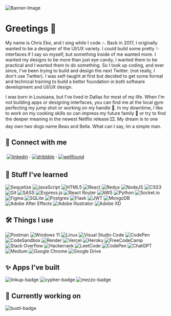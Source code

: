 
![Banner-Image](https://github.com/ChrisEkeDev/ChrisEkeDev/assets/52504068/1a25fd33-531c-4ca8-85e3-00588d4414ed)

# Greetings 👋

My name is Chris Eke, and I sing while I code 🎶. Back in 2017, I originally wanted to be a designer of the UI/UX variety. I could build some pretty ✨ interfaces if I say so myself, but something inside of me wanted more. I wanted my designs to be more than just eye candy, I wanted them to be practical and I wanted them to do something. So I took up coding, and ever since, I've been trying to build and design the next Twitter. (not really, I don't use Twitter). I was self-taught at first but decided to get some formal and technical training to build a better foundation in both software development and UI/UX design.

I was born in Louisiana, but I've lived in Dallas for most of my life. When I'm not building apps or designing interfaces, you can find me at the local gym perfecting my jump shot or working on my handle 🏀. In my downtime, I like to work on my cooking skills so can impress my future family 🍴 or try to find the deeper meaning in the newest Netflix release 🎞️. My dream is to one day own two dogs name Beau and Bella. What can I say, Im a simple man.

## 🤙 Connect with me

<p align="left">
  <a href="https://www.linkedin.com/in/iamchriseke/" target="_blank" rel="noreferrer">
    <img src="https://img.shields.io/badge/linkedin-%230077B5.svg?style=for-the-badge&logo=linkedin&logoColor=white" alt="linkedin" style="vertical-align:top; margin:6px 4px">
  </a> 
  <a href="https://dribbble.com/chriseke/" target="_blank" rel="noreferrer">
    <img src="https://img.shields.io/badge/Dribbble-EA4C89?style=for-the-badge&logo=dribbble&logoColor=white" alt="dribbble" style="vertical-align:top; margin:6px 4px">
  </a> 
  <a href="https://wellfound.com/u/chris-eke-1" target="_blank" rel="noreferrer">
    <img src="https://img.shields.io/badge/AngelList-%23D4D4D4.svg?style=for-the-badge&logo=AngelList&logoColor=black" alt="wellfound" style="vertical-align:top; margin:6px 4px">
  </a> 
</p>

## 🧠 Stuff I've learned

![Sequelize](https://img.shields.io/badge/Sequelize-52B0E7?style=for-the-badge&logo=Sequelize&logoColor=white)
![JavaScript](https://img.shields.io/badge/javascript-%23323330.svg?style=for-the-badge&logo=javascript&logoColor=%23F7DF1E)
![HTML5](https://img.shields.io/badge/html5-%23E34F26.svg?style=for-the-badge&logo=html5&logoColor=white)
![React](https://img.shields.io/badge/react-%2320232a.svg?style=for-the-badge&logo=react&logoColor=%2361DAFB)
![Redux](https://img.shields.io/badge/redux-%23593d88.svg?style=for-the-badge&logo=redux&logoColor=white)
![NodeJS](https://img.shields.io/badge/node.js-6DA55F?style=for-the-badge&logo=node.js&logoColor=white)
![CSS3](https://img.shields.io/badge/css3-%231572B6.svg?style=for-the-badge&logo=css3&logoColor=white)
![Git](https://img.shields.io/badge/git-%23F05033.svg?style=for-the-badge&logo=git&logoColor=white)
![SASS](https://img.shields.io/badge/SASS-hotpink.svg?style=for-the-badge&logo=SASS&logoColor=white)
![Express.js](https://img.shields.io/badge/express.js-%23404d59.svg?style=for-the-badge&logo=express&logoColor=%2361DAFB)
![React Router](https://img.shields.io/badge/React_Router-CA4245?style=for-the-badge&logo=react-router&logoColor=white)
![AWS](https://img.shields.io/badge/AWS-%23FF9900.svg?style=for-the-badge&logo=amazon-aws&logoColor=white)
![Python](https://img.shields.io/badge/python-3670A0?style=for-the-badge&logo=python&logoColor=ffdd54)
![Socket.io](https://img.shields.io/badge/Socket.io-black?style=for-the-badge&logo=socket.io&badgeColor=010101)
![Figma](https://img.shields.io/badge/figma-%23F24E1E.svg?style=for-the-badge&logo=figma&logoColor=white)
![SQLite](https://img.shields.io/badge/sqlite-%2307405e.svg?style=for-the-badge&logo=sqlite&logoColor=white)
![Postgres](https://img.shields.io/badge/postgres-%23316192.svg?style=for-the-badge&logo=postgresql&logoColor=white)
![Flask](https://img.shields.io/badge/flask-%23000.svg?style=for-the-badge&logo=flask&logoColor=white)
![JWT](https://img.shields.io/badge/JWT-black?style=for-the-badge&logo=JSON%20web%20tokens)
![MongoDB](https://img.shields.io/badge/MongoDB-%234ea94b.svg?style=for-the-badge&logo=mongodb&logoColor=white)
![Adobe After Effects](https://img.shields.io/badge/Adobe%20After%20Effects-9999FF.svg?style=for-the-badge&logo=Adobe%20After%20Effects&logoColor=white)
![Adobe Illustrator](https://img.shields.io/badge/adobe%20illustrator-%23FF9A00.svg?style=for-the-badge&logo=adobe%20illustrator&logoColor=white)
![Adobe XD](https://img.shields.io/badge/Adobe%20XD-470137?style=for-the-badge&logo=Adobe%20XD&logoColor=#FF61F6)

## 🛠️ Things I use

![Postman](https://img.shields.io/badge/Postman-FF6C37?style=for-the-badge&logo=postman&logoColor=white)
![Windows 11](https://img.shields.io/badge/Windows%2011-%230079d5.svg?style=for-the-badge&logo=Windows%2011&logoColor=white)
![Linux](https://img.shields.io/badge/Linux-FCC624?style=for-the-badge&logo=linux&logoColor=black)
![Visual Studio Code](https://img.shields.io/badge/Visual%20Studio%20Code-0078d7.svg?style=for-the-badge&logo=visual-studio-code&logoColor=white)
![CodePen](https://img.shields.io/badge/CodePen-white?style=for-the-badge&logo=codepen&logoColor=black)
![CodeSandbox](https://img.shields.io/badge/Codesandbox-040404?style=for-the-badge&logo=codesandbox&logoColor=DBDBDB)
![Render](https://img.shields.io/badge/Render-%46E3B7.svg?style=for-the-badge&logo=render&logoColor=white)
![Vercel](https://img.shields.io/badge/vercel-%23000000.svg?style=for-the-badge&logo=vercel&logoColor=white)
![Heroku](https://img.shields.io/badge/heroku-%23430098.svg?style=for-the-badge&logo=heroku&logoColor=white)
![FreeCodeCamp](https://img.shields.io/badge/Freecodecamp-%23123.svg?&style=for-the-badge&logo=freecodecamp&logoColor=green)
![Stack Overflow](https://img.shields.io/badge/-Stackoverflow-FE7A16?style=for-the-badge&logo=stack-overflow&logoColor=white)
![Hackerrank](https://img.shields.io/badge/-Hackerrank-2EC866?style=for-the-badge&logo=HackerRank&logoColor=white)
![LeetCode](https://img.shields.io/badge/LeetCode-000000?style=for-the-badge&logo=LeetCode&logoColor=#d16c06)
![CodePen](https://img.shields.io/badge/Codepen-000000?style=for-the-badge&logo=codepen&logoColor=white)
![ChatGPT](https://img.shields.io/badge/chatGPT-74aa9c?style=for-the-badge&logo=openai&logoColor=white)
![Medium](https://img.shields.io/badge/Medium-12100E?style=for-the-badge&logo=medium&logoColor=white)
![Google Chrome](https://img.shields.io/badge/Google%20Chrome-4285F4?style=for-the-badge&logo=GoogleChrome&logoColor=white)
![Google Drive](https://img.shields.io/badge/Google%20Drive-4285F4?style=for-the-badge&logo=googledrive&logoColor=white)

## ✨ Apps I've built
![linkup-badge](https://github.com/ChrisEkeDev/ChrisEkeDev/assets/52504068/e6fa358c-1747-4906-93f5-22d94cf76cc7)
![cypher-badge](https://github.com/ChrisEkeDev/ChrisEkeDev/assets/52504068/710b7493-d2f0-4267-afe4-d1ff717175fd)
![mezzo-badge](https://github.com/ChrisEkeDev/ChrisEkeDev/assets/52504068/c9c5c27d-7a63-46cf-9a1d-d515ac199d4a)

## 🤫 Currently working on
![bustl-badge](https://github.com/ChrisEkeDev/ChrisEkeDev/assets/52504068/5c5ae798-b755-4ac2-a065-99208af6df35)


